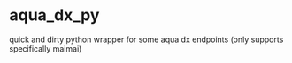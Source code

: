 # aqua_dx_py
quick and dirty python wrapper for some aqua dx endpoints (only supports specifically maimai)
